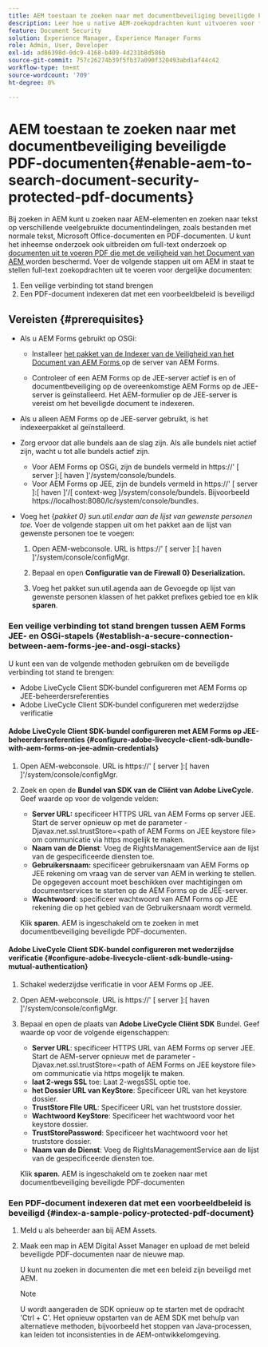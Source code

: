 ```yaml
---
title: AEM toestaan te zoeken naar met documentbeveiliging beveiligde PDF-documenten
description: Leer hoe u native AEM-zoekopdrachten kunt uitvoeren voor full-text zoekopdrachten in met DRM beveiligde PDF-documenten.
feature: Document Security
solution: Experience Manager, Experience Manager Forms
role: Admin, User, Developer
exl-id: ad86398d-0dc9-4168-b409-4d231b8d586b
source-git-commit: 757c26274b39f5fb37a090f320493abd1af44c42
workflow-type: tm+mt
source-wordcount: '709'
ht-degree: 0%

---
```


# AEM toestaan te zoeken naar met documentbeveiliging beveiligde PDF-documenten{#enable-aem-to-search-document-security-protected-pdf-documents}

Bij zoeken in AEM kunt u zoeken naar AEM-elementen en zoeken naar tekst op verschillende veelgebruikte documentindelingen, zoals bestanden met normale tekst, Microsoft Office-documenten en PDF-documenten. U kunt het inheemse onderzoek ook uitbreiden om full-text onderzoek op [ documenten uit te voeren PDF die met de veiligheid van het Document van AEM ](../../forms/using/admin-help/document-security.md) worden beschermd. Voer de volgende stappen uit om AEM in staat te stellen full-text zoekopdrachten uit te voeren voor dergelijke documenten:

1. Een veilige verbinding tot stand brengen
1. Een PDF-document indexeren dat met een voorbeeldbeleid is beveiligd

## Vereisten {#prerequisites}

* Als u AEM Forms gebruikt op OSGi:

   * Installeer [ het pakket van de Indexer van de Veiligheid van het Document van AEM Forms ](https://helpx.adobe.com/nl/aem-forms/kb/aem-forms-releases.html) op de server van AEM Forms.

   * Controleer of een AEM Forms op de JEE-server actief is en of documentbeveiliging op de overeenkomstige AEM Forms op de JEE-server is geïnstalleerd. Het AEM-formulier op de JEE-server is vereist om het beveiligde document te indexeren.

* Als u alleen AEM Forms op de JEE-server gebruikt, is het indexeerpakket al geïnstalleerd.
* Zorg ervoor dat alle bundels aan de slag zijn. Als alle bundels niet actief zijn, wacht u tot alle bundels actief zijn.

   * Voor AEM Forms op OSGi, zijn de bundels vermeld in https://&#39; [ server ]:[ haven ]&#39;/system/console/bundels.
   * Voor AEM Forms op JEE, zijn de bundels vermeld in https://&#39; [ server ]:[ haven ]&#39;/[ context-weg ]/system/console/bundels. Bijvoorbeeld https://localhost:8080/lc/system/console/bundles.

* Voeg het {*pakket 0} sun.util.endar aan de lijst van gewenste personen toe.* Voer de volgende stappen uit om het pakket aan de lijst van gewenste personen toe te voegen:

   1. Open AEM-webconsole. URL is https://&#39; [ server ]:[ haven ]&#39;/system/console/configMgr.
   1. Bepaal en open **Configuratie van de Firewall 0&rbrace; Deserialization.**

   1. Voeg het pakket sun.util.agenda aan de Gevoegde op lijst van gewenste personen klassen of het pakket prefixes gebied toe en klik **sparen**.

### Een veilige verbinding tot stand brengen tussen AEM Forms JEE- en OSGi-stapels {#establish-a-secure-connection-between-aem-forms-jee-and-osgi-stacks}

U kunt een van de volgende methoden gebruiken om de beveiligde verbinding tot stand te brengen:

* Adobe LiveCycle Client SDK-bundel configureren met AEM Forms op JEE-beheerdersreferenties
* Adobe LiveCycle Client SDK-bundel configureren met wederzijdse verificatie

#### Adobe LiveCycle Client SDK-bundel configureren met AEM Forms op JEE-beheerdersreferenties {#configure-adobe-livecycle-client-sdk-bundle-with-aem-forms-on-jee-admin-credentials}

1. Open AEM-webconsole. URL is https://&#39; [ server ]:[ haven ]&#39;/system/console/configMgr.
1. Zoek en open de **Bundel van SDK van de Cliënt van Adobe LiveCycle**. Geef waarde op voor de volgende velden:

   * **Server URL:** specificeer HTTPS URL van AEM Forms op server JEE. Start de server opnieuw op met de parameter -Djavax.net.ssl.trustStore=&lt;path of AEM Forms on JEE keystore file> om communicatie via https mogelijk te maken.
   * **Naam van de Dienst**: Voeg de RightsManagementService aan de lijst van de gespecificeerde diensten toe.
   * **Gebruikersnaam:** specificeer gebruikersnaam van AEM Forms op JEE rekening om vraag van de server van AEM in werking te stellen. De opgegeven account moet beschikken over machtigingen om documentservices te starten op de AEM Forms op de JEE-server.
   * **Wachtwoord**: specificeer wachtwoord van AEM Forms op JEE rekening die op het gebied van de Gebruikersnaam wordt vermeld.

   Klik **sparen**. AEM is ingeschakeld om te zoeken in met documentbeveiliging beveiligde PDF-documenten.

#### Adobe LiveCycle Client SDK-bundel configureren met wederzijdse verificatie {#configure-adobe-livecycle-client-sdk-bundle-using-mutual-authentication}

1. Schakel wederzijdse verificatie in voor AEM Forms op JEE.
1. Open AEM-webconsole. URL is https://&#39; [ server ]:[ haven ]&#39;/system/console/configMgr.
1. Bepaal en open de plaats van **Adobe LiveCycle Cliënt SDK** Bundel. Geef waarde op voor de volgende eigenschappen:

   * **Server URL**: specificeer HTTPS URL van AEM Forms op server JEE. Start de AEM-server opnieuw met de parameter -Djavax.net.ssl.trustStore=&lt;path of AEM Forms on JEE keystore file> om communicatie via https mogelijk te maken.
   * **laat 2-wegs SSL** toe: Laat 2-wegsSSL optie toe.
   * **het Dossier URL van KeyStore**: Specificeer URL van het keystore dossier.
   * **TrustStore FIle URL**: Specificeer URL van het truststore dossier.
   * **Wachtwoord KeyStore**: Specificeer het wachtwoord voor het keystore dossier.
   * **TrustStorePassword**: Specificeer het wachtwoord voor het truststore dossier.
   * **Naam van de Dienst**: Voeg de RightsManagementService aan de lijst van de gespecificeerde diensten toe.

   Klik **sparen**. AEM is ingeschakeld om te zoeken naar met documentbeveiliging beveiligde PDF-documenten

### Een PDF-document indexeren dat met een voorbeeldbeleid is beveiligd {#index-a-sample-policy-protected-pdf-document}

1. Meld u als beheerder aan bij AEM Assets.
1. Maak een map in AEM Digital Asset Manager en upload de met beleid beveiligde PDF-documenten naar de nieuwe map.

   U kunt nu zoeken in documenten die met een beleid zijn beveiligd met AEM.

   >[!NOTE]
   >
   > U wordt aangeraden de SDK opnieuw op te starten met de opdracht &#39;Ctrl + C&#39;. Het opnieuw opstarten van de AEM SDK met behulp van alternatieve methoden, bijvoorbeeld het stoppen van Java-processen, kan leiden tot inconsistenties in de AEM-ontwikkelomgeving.
